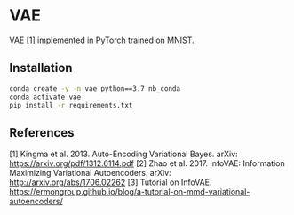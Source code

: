 # VAE
VAE [1] implemented in PyTorch trained on MNIST.

## Installation

```bash
conda create -y -n vae python==3.7 nb_conda
conda activate vae
pip install -r requirements.txt
```

## References

[1] Kingma et al. 2013. Auto-Encoding Variational Bayes. arXiv: https://arxiv.org/pdf/1312.6114.pdf
[2] Zhao et al. 2017. InfoVAE: Information Maximizing Variational Autoencoders. arXiv: http://arxiv.org/abs/1706.02262
[3] Tutorial on InfoVAE. https://ermongroup.github.io/blog/a-tutorial-on-mmd-variational-autoencoders/
